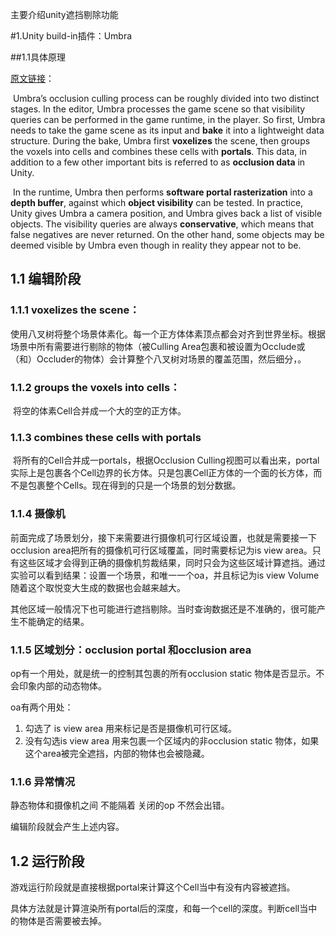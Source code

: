 主要介绍unity遮挡剔除功能

#1.Unity build-in插件：Umbra

##1.1具体原理

[原文链接](https://blogs.unity3d.com/cn/2013/12/02/occlusion-culling-in-unity-4-3-the-basics/)：

​	Umbra’s occlusion culling process can be roughly divided into two distinct stages. In the editor, Umbra processes the game scene so that visibility queries can be performed in the game runtime, in the player. So first, Umbra needs to take the game scene as its input and **bake** it into a lightweight data structure. During the bake, Umbra first **voxelizes** the scene, then groups the voxels into cells and combines these cells with **portals**. This data, in addition to a few other important bits is referred to as **occlusion data** in Unity.

​	In the runtime, Umbra then performs **software portal rasterization** into a **depth buffer**, against which **object visibility** can be tested. In practice, Unity gives Umbra a camera position, and Umbra gives back a list of visible objects. The visibility queries are always **conservative**, which means that false negatives are never returned. On the other hand, some objects may be deemed visible by Umbra even though in reality they appear not to be.	

## 1.1 编辑阶段

### 1.1.1 **voxelizes** the scene：

​	使用八叉树将整个场景体素化。每一个正方体体素顶点都会对齐到世界坐标。根据场景中所有需要进行剔除的物体（被Culling Area包裹和被设置为Occlude或（和）Occluder的物体）会计算整个八叉树对场景的覆盖范围，然后细分，。

### 1.1.2 groups the voxels into cells：

​	将空的体素Cell合并成一个大的空的正方体。

### 1.1.3 combines these cells with **portals**

​	将所有的Cell合并成一portals，根据Occlusion Culling视图可以看出来，portal实际上是包裹各个Cell边界的长方体。只是包裹Cell正方体的一个面的长方体，而不是包裹整个Cells。现在得到的只是一个场景的划分数据。

### 1.1.4 摄像机

​	前面完成了场景划分，接下来需要进行摄像机可行区域设置，也就是需要接一下occlusion area把所有的摄像机可行区域覆盖，同时需要标记为is view area。只有这些区域才会得到正确的摄像机剪裁结果，同时只会为这些区域计算遮挡。通过实验可以看到结果：设置一个场景，和唯一一个oa，并且标记为is view Volume随着这个取悦变大生成的数据也会越来越大。

​	其他区域一般情况下也可能进行遮挡剔除。当时查询数据还是不准确的，很可能产生不能确定的结果。

### 1.1.5 区域划分：occlusion portal 和occlusion area

op有一个用处，就是统一的控制其包裹的所有occlusion static 物体是否显示。不会印象内部的动态物体。

oa有两个用处：

1. 勾选了 is view area 用来标记是否是摄像机可行区域。
2. 没有勾选is view area 用来包裹一个区域内的非occlusion static 物体，如果这个area被完全遮挡，内部的物体也会被隐藏。

### 1.1.6 异常情况

静态物体和摄像机之间 不能隔着 关闭的op 不然会出错。

编辑阶段就会产生上述内容。

## 1.2 运行阶段

游戏运行阶段就是直接根据portal来计算这个Cell当中有没有内容被遮挡。

具体方法就是计算渲染所有portal后的深度，和每一个cell的深度。判断cell当中的物体是否需要被去掉。